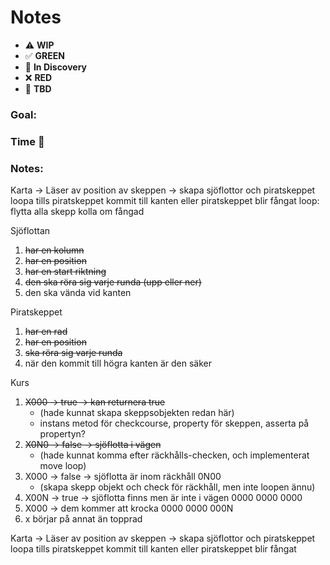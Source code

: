 # Notes

* ⚠️ **WIP**
* ✅ **GREEN**
* 🧠 **In Discovery**
* ❌ **RED**
* 📝 **TBD**

### Goal:
### Time 🍅
### Notes:

Karta ->
Läser av position av skeppen -> skapa sjöflottor och piratskeppet
loopa tills piratskeppet kommit till kanten eller piratskeppet blir fångat
loop:
flytta alla skepp
kolla om fångad

Sjöflottan
1. ~~har en kolumn~~
2. ~~har en position~~
3. ~~har en start riktning~~
4. ~~den ska röra sig varje runda (upp eller ner)~~
5. den ska vända vid kanten

Piratskeppet
1. ~~har en rad~~
2. ~~har en position~~
3. ~~ska röra sig varje runda~~
4. när den kommit till högra kanten är den säker

Kurs
1. ~~X000 -> true -> kan returnera true~~ 
   * (hade kunnat skapa skeppsobjekten redan här)
   * instans metod för checkcourse, property för skeppen, asserta på propertyn?
2. ~~X0N0 -> false -> sjöflotta i vägen~~ 
   * (hade kunnat komma efter räckhålls-checken, och implementerat move loop)
3. X000 -> false -> sjöflotta är inom räckhåll
   0N00
   * (skapa skepp objekt och check för räckhåll, men inte loopen ännu)
4. X00N -> true -> sjöflotta finns men är inte i vägen
   0000
   0000
   0000
5. X000 -> dem kommer att krocka
   0000
   0000
   000N
6. x börjar på annat än topprad

Karta ->
Läser av position av skeppen -> skapa sjöflottor och piratskeppet
loopa tills piratskeppet kommit till kanten eller piratskeppet blir fångat
